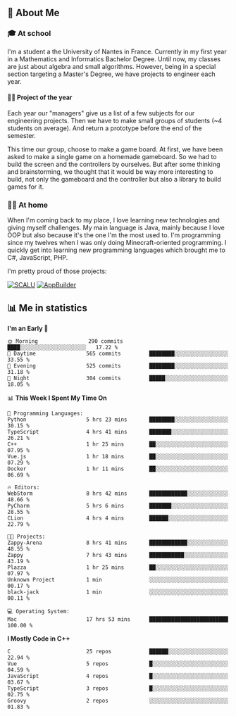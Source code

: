 ## 👀 About Me

### 🎓 At school

I'm a student a the University of Nantes in France. Currently in my first year in a Mathematics and Informatics Bachelor Degree. Until now, my classes are just about algebra and small algorithms. However, being in a special section targeting a Master's Degree, we have projects to engineer each year. 

#### 🔧🔬 Project of the year

Each year our "managers" give us a list of a few subjects for our engineering projects. Then we have to make small groups of students (~4 students on average). And return a prototype before the end of the semester.

This time our group, choose to make a game board. At first, we have been asked to make a single game on a homemade gameboard. So we had to build the screen and the controllers by ourselves. 
But after some thinking and brainstorming, we thought that it would be way more interesting to build, not only the gameboard and the controller but also a library to build games for it.

### 👨‍💻 At home

When I'm coming back to my place, I love learning new technologies and giving myself challenges. My main language is Java, mainly because I love OOP but also because it's the one I'm the most used to. I'm programming since my twelves when I was only doing Minecraft-oriented programming.  I quickly get into learning new programming languages which brought me to C#, JavaScript, PHP. 

I'm pretty proud of those projects:

[![SCALU](https://github-readme-stats.vercel.app/api/pin?username=renardfute&repo=SCALU)](https://github.com/renardfute/scalu)
[![AppBuilder](https://github-readme-stats.vercel.app/api/pin?username=pulsedev2&repo=AppBuilder)](https://github.com/pulsedev2/AppBuilder)

## 📊 Me in statistics
<!--START_SECTION:waka-->
**I'm an Early 🐤** 

```text
🌞 Morning                290 commits         ████░░░░░░░░░░░░░░░░░░░░░   17.22 % 
🌆 Daytime                565 commits         ████████░░░░░░░░░░░░░░░░░   33.55 % 
🌃 Evening                525 commits         ████████░░░░░░░░░░░░░░░░░   31.18 % 
🌙 Night                  304 commits         █████░░░░░░░░░░░░░░░░░░░░   18.05 % 
```


📊 **This Week I Spent My Time On** 

```text
💬 Programming Languages: 
Python                   5 hrs 23 mins       ████████░░░░░░░░░░░░░░░░░   30.15 % 
TypeScript               4 hrs 41 mins       ███████░░░░░░░░░░░░░░░░░░   26.21 % 
C++                      1 hr 25 mins        ██░░░░░░░░░░░░░░░░░░░░░░░   07.95 % 
Vue.js                   1 hr 18 mins        ██░░░░░░░░░░░░░░░░░░░░░░░   07.29 % 
Docker                   1 hr 11 mins        ██░░░░░░░░░░░░░░░░░░░░░░░   06.69 % 

🔥 Editors: 
WebStorm                 8 hrs 42 mins       ████████████░░░░░░░░░░░░░   48.66 % 
PyCharm                  5 hrs 6 mins        ███████░░░░░░░░░░░░░░░░░░   28.55 % 
CLion                    4 hrs 4 mins        ██████░░░░░░░░░░░░░░░░░░░   22.79 % 

🐱‍💻 Projects: 
Zappy-Arena              8 hrs 41 mins       ████████████░░░░░░░░░░░░░   48.55 % 
Zappy                    7 hrs 43 mins       ███████████░░░░░░░░░░░░░░   43.19 % 
Plazza                   1 hr 25 mins        ██░░░░░░░░░░░░░░░░░░░░░░░   07.97 % 
Unknown Project          1 min               ░░░░░░░░░░░░░░░░░░░░░░░░░   00.17 % 
black-jack               1 min               ░░░░░░░░░░░░░░░░░░░░░░░░░   00.11 % 

💻 Operating System: 
Mac                      17 hrs 53 mins      █████████████████████████   100.00 % 
```

**I Mostly Code in C++** 

```text
C                        25 repos            ██████░░░░░░░░░░░░░░░░░░░   22.94 % 
Vue                      5 repos             █░░░░░░░░░░░░░░░░░░░░░░░░   04.59 % 
JavaScript               4 repos             █░░░░░░░░░░░░░░░░░░░░░░░░   03.67 % 
TypeScript               3 repos             █░░░░░░░░░░░░░░░░░░░░░░░░   02.75 % 
Groovy                   2 repos             ░░░░░░░░░░░░░░░░░░░░░░░░░   01.83 % 
```




<!--END_SECTION:waka-->
